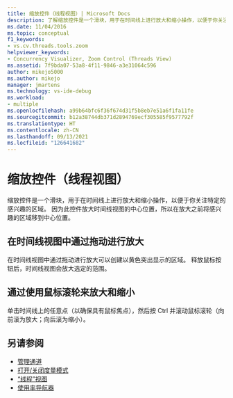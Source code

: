 ```yaml
---
title: 缩放控件（线程视图）| Microsoft Docs
description: 了解缩放控件是一个滑块，用于在时间线上进行放大和缩小操作，以便于你关注特定的感兴趣的区域。
ms.date: 11/04/2016
ms.topic: conceptual
f1_keywords:
- vs.cv.threads.tools.zoom
helpviewer_keywords:
- Concurrency Visualizer, Zoom Control (Threads View)
ms.assetid: 7f9bda07-53a8-4f11-9846-a3e31064c596
author: mikejo5000
ms.author: mikejo
manager: jmartens
ms.technology: vs-ide-debug
ms.workload:
- multiple
ms.openlocfilehash: a99b64bfc6f36f674d31f5b8eb7e51a6f1fa11fe
ms.sourcegitcommit: b12a38744db371d2894769ecf305585f9577792f
ms.translationtype: HT
ms.contentlocale: zh-CN
ms.lasthandoff: 09/13/2021
ms.locfileid: "126641682"
---
```

# <a name="zoom-control-threads-view"></a>缩放控件（线程视图）
缩放控件是一个滑块，用于在时间线上进行放大和缩小操作，以便于你关注特定的感兴趣的区域。 因为此控件放大时间线视图的中心位置，所以在放大之前将感兴趣的区域移到中心位置。

## <a name="zoom-in-by-dragging-in-the-timeline-view"></a>在时间线视图中通过拖动进行放大
 在时间线视图中通过拖动进行放大可以创建以黄色突出显示的区域。 释放鼠标按钮后，时间线视图会放大选定的范围。

## <a name="zoom-in-and-out-by-using-the-mouse-wheel"></a>通过使用鼠标滚轮来放大和缩小
 单击时间线上的任意点（以确保具有鼠标焦点），然后按 Ctrl 并滚动鼠标滚轮（向前滚为放大；向后滚为缩小）。

## <a name="see-also"></a>另请参阅
- [管理通道](../profiling/manage-channels.md)
- [打开/关闭度量模式](../profiling/measure-mode-on-off.md)
- [“线程”视图](../profiling/threads-view-parallel-performance.md)
- [使用率导航器](../profiling/utilization-navigator.md)